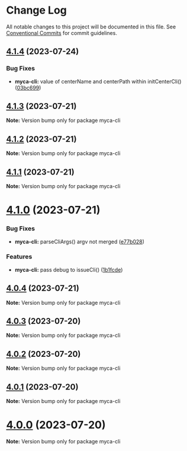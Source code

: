 # Change Log

All notable changes to this project will be documented in this file.
See [Conventional Commits](https://conventionalcommits.org) for commit guidelines.

## [4.1.4](https://github.com/waitingsong/node-myca/compare/v4.1.3...v4.1.4) (2023-07-24)


### Bug Fixes

* **myca-cli:** value of centerName and centerPath within initCenterCli() ([03bc699](https://github.com/waitingsong/node-myca/commit/03bc699c85ecf2397804426fb9e2833cf070ab85))





## [4.1.3](https://github.com/waitingsong/node-myca/compare/v4.1.2...v4.1.3) (2023-07-21)

**Note:** Version bump only for package myca-cli





## [4.1.2](https://github.com/waitingsong/node-myca/compare/v4.1.1...v4.1.2) (2023-07-21)

**Note:** Version bump only for package myca-cli





## [4.1.1](https://github.com/waitingsong/node-myca/compare/v4.1.0...v4.1.1) (2023-07-21)

**Note:** Version bump only for package myca-cli





# [4.1.0](https://github.com/waitingsong/node-myca/compare/v4.0.4...v4.1.0) (2023-07-21)


### Bug Fixes

* **myca-cli:** parseCliArgs() argv not merged ([e77b028](https://github.com/waitingsong/node-myca/commit/e77b028a9881b725b19bc9e5d1a84924d47e5ae5))


### Features

* **myca-cli:** pass debug to issueCli() ([1b1fcde](https://github.com/waitingsong/node-myca/commit/1b1fcdebf4fe485e3b75333c99f35b71820d7743))





## [4.0.4](https://github.com/waitingsong/node-myca/compare/v4.0.3...v4.0.4) (2023-07-21)

**Note:** Version bump only for package myca-cli





## [4.0.3](https://github.com/waitingsong/node-myca/compare/v4.0.2...v4.0.3) (2023-07-20)

**Note:** Version bump only for package myca-cli





## [4.0.2](https://github.com/waitingsong/node-myca/compare/v4.0.1...v4.0.2) (2023-07-20)

**Note:** Version bump only for package myca-cli





## [4.0.1](https://github.com/waitingsong/node-myca/compare/v4.0.0...v4.0.1) (2023-07-20)

**Note:** Version bump only for package myca-cli





# [4.0.0](https://github.com/waitingsong/node-myca/compare/v3.2.0...v4.0.0) (2023-07-20)

**Note:** Version bump only for package myca-cli
